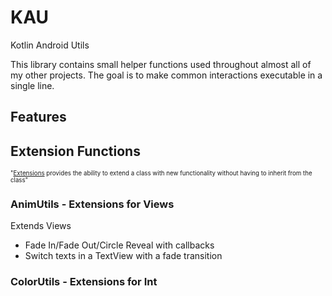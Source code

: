 # KAU

Kotlin Android Utils

This library contains small helper functions used throughout almost all of my other projects. The goal is to make common interactions executable in a single line.

## Features

## Extension Functions

<sup><sub>"[Extensions](https://kotlinlang.org/docs/reference/extensions.html) provides the ability to extend a class with new functionality without having to inherit from the class"</sub></sup>

### AnimUtils - Extensions for Views
Extends Views
* Fade In/Fade Out/Circle Reveal with callbacks
* Switch texts in a TextView with a fade transition

### ColorUtils - Extensions for Int

